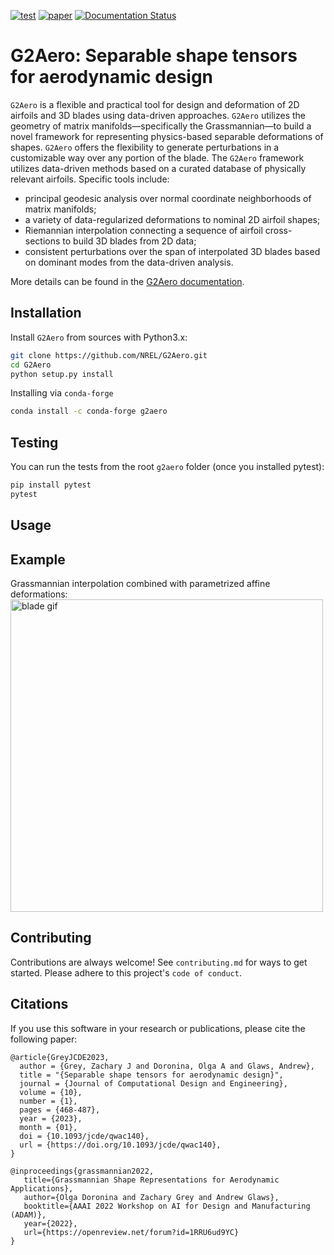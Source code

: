 [![test](https://github.com/NREL/G2Aero/actions/workflows/python-package.yml/badge.svg)](https://github.com/NREL/G2Aero/actions/workflows/python-package.yml)
[![paper](https://github.com/NREL/G2Aero/actions/workflows/draft-pdf.yml/badge.svg)](https://github.com/NREL/G2Aero/actions/workflows/draft-pdf.yml)
[![Documentation Status](https://readthedocs.org/projects/g2aero/badge/?version=latest)](https://g2aero.readthedocs.io/en/latest/?badge=latest)

# G2Aero: Separable shape tensors for aerodynamic design
 `G2Aero` is a flexible and practical tool for design and deformation of 2D airfoils and 3D blades using data-driven approaches. `G2Aero` utilizes the geometry of matrix manifolds&mdash;specifically the Grassmannian&mdash;to build a novel framework for representing physics-based separable deformations of shapes. `G2Aero` offers the flexibility to generate perturbations in a customizable way over any portion of the blade. The `G2Aero` framework utilizes data-driven methods based on a curated database of physically relevant airfoils. Specific tools include: 
 
 -  principal geodesic analysis over normal coordinate neighborhoods of matrix manifolds; 
 -  a variety of data-regularized deformations to nominal 2D airfoil shapes; 
 -  Riemannian interpolation connecting a sequence of airfoil cross-sections to build 3D blades from 2D data; 
 -  consistent perturbations over the span of interpolated 3D blades based on dominant modes from the data-driven analysis. 

 More details can be found in the [G2Aero documentation](https://g2aero.readthedocs.io/en/latest/index.html).

## Installation

Install `G2Aero` from sources with Python3.x:

```bash
git clone https://github.com/NREL/G2Aero.git
cd G2Aero
python setup.py install
```

Installing via `conda-forge`
```bash
conda install -c conda-forge g2aero
```
## Testing
You can run the tests from the root `g2aero` folder (once you installed pytest):
```bash
pip install pytest
pytest
```

## Usage

<!-- ```python

``` -->
## Example 
Grassmannian interpolation combined with parametrized affine deformations:
<img src="https://github.com/NREL/G2Aero/blob/main/data/animations/animation.gif" alt="blade gif" title="gif" width="500"/>

## Contributing

Contributions are always welcome! See `contributing.md` for ways to get started.
Please adhere to this project's `code of conduct`.

## Citations
If you use this software in your research or publications, please cite the following paper:

    @article{GreyJCDE2023,
      author = {Grey, Zachary J and Doronina, Olga A and Glaws, Andrew},
      title = "{Separable shape tensors for aerodynamic design}",
      journal = {Journal of Computational Design and Engineering},
      volume = {10},
      number = {1},
      pages = {468-487},
      year = {2023},
      month = {01},
      doi = {10.1093/jcde/qwac140},
      url = {https://doi.org/10.1093/jcde/qwac140},
    }

    @inproceedings{grassmannian2022,
       title={Grassmannian Shape Representations for Aerodynamic Applications},
       author={Olga Doronina and Zachary Grey and Andrew Glaws},
       booktitle={AAAI 2022 Workshop on AI for Design and Manufacturing (ADAM)},
       year={2022},
       url={https://openreview.net/forum?id=1RRU6ud9YC}
    }

<!-- ## License -->






